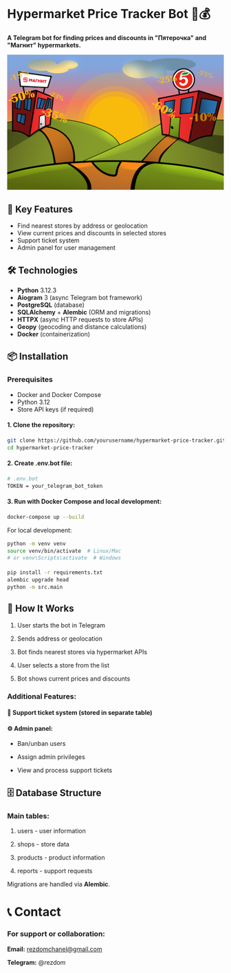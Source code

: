 # Hypermarket Price Tracker Bot 🛒💰

**A Telegram bot for finding prices and discounts in "Пятерочка" and "Магнит" hypermarkets.**

![banner](screenshots/banner.png)

## 🌟 Key Features

- Find nearest stores by address or geolocation
- View current prices and discounts in selected stores
- Support ticket system
- Admin panel for user management

## 🛠 Technologies

- **Python** 3.12.3
- **Aiogram** 3 (async Telegram bot framework)
- **PostgreSQL** (database)
- **SQLAlchemy** + **Alembic** (ORM and migrations)
- **HTTPX** (async HTTP requests to store APIs)
- **Geopy** (geocoding and distance calculations)
- **Docker** (containerization)

## 📦 Installation

### Prerequisites
- Docker and Docker Compose
- Python 3.12
- Store API keys (if required)

#### 1. Clone the repository:
```bash
git clone https://github.com/yourusername/hypermarket-price-tracker.git
cd hypermarket-price-tracker
```
#### 2. Create .env.bot file:
```bash
# .env.bot
TOKEN = your_telegram_bot_token
```

#### 3. Run with Docker Compose and local development:
```bash
docker-compose up --build
```
For local development:
```bash
python -m venv venv
source venv/bin/activate  # Linux/Mac
# or venv\Scripts\activate  # Windows

pip install -r requirements.txt
alembic upgrade head
python -m src.main
```

## 🚀 How It Works
1. User starts the bot in Telegram

2. Sends address or geolocation

3. Bot finds nearest stores via hypermarket APIs

4. User selects a store from the list

5. Bot shows current prices and discounts

<!-- SCREENSHOT: Add conversation flow screenshot here -->
### Additional Features:
#### 📩 Support ticket system (stored in separate table)

#### ⚙️ Admin panel:

- Ban/unban users

- Assign admin privileges

- View and process support tickets

<!-- SCREENSHOT: Add admin panel screenshot here -->
## 🗄 Database Structure
### Main tables:

1. users - user information

2. shops - store data

3. products - product information

4. reports - support requests

Migrations are handled via **Alembic**.

<!-- SCREENSHOT: Consider adding ER diagram here if available -->

# 📞 Contact
### For support or collaboration:

**Email:** rezdomchanel@gmail.com

**Telegram:** @rezdom
